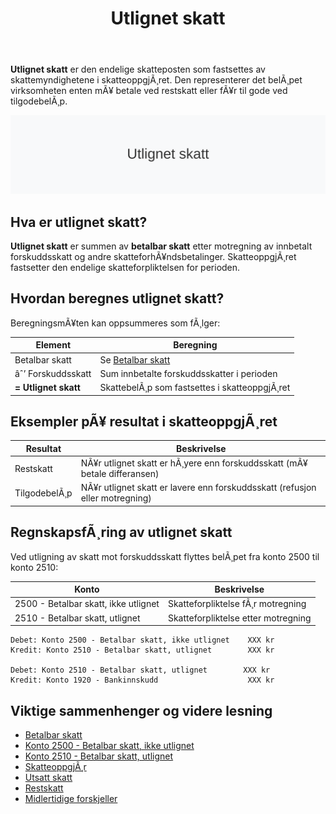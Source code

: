 ﻿---
title: "Utlignet skatt"
meta_title: "Utlignet skatt"
meta_description: '**Utlignet skatt** er den endelige skatteposten som fastsettes av skattemyndighetene i skatteoppgjÃ¸ret. Den representerer det belÃ¸pet virksomheten enten mÃ¥ b...'
slug: utlignet-skatt
type: blog
layout: pages/single
---

**Utlignet skatt** er den endelige skatteposten som fastsettes av skattemyndighetene i skatteoppgjÃ¸ret. Den representerer det belÃ¸pet virksomheten enten mÃ¥ betale ved restskatt eller fÃ¥r til gode ved tilgodebelÃ¸p.

![Utlignet skatt](utlignet-skatt-image.svg)

## Hva er utlignet skatt?

**Utlignet skatt** er summen av **betalbar skatt** etter motregning av innbetalt forskuddsskatt og andre skatteforhÃ¥ndsbetalinger. SkatteoppgjÃ¸ret fastsetter den endelige skatteforpliktelsen for perioden.

## Hvordan beregnes utlignet skatt?

BeregningsmÃ¥ten kan oppsummeres som fÃ¸lger:

| **Element**               | **Beregning**                                                                                      |
|---------------------------|----------------------------------------------------------------------------------------------------|
| Betalbar skatt            | Se [Betalbar skatt](/blogs/regnskap/betalbar-skatt "Betalbar skatt “ Komplett guide til beregning og hÃ¥ndtering") |
| âˆ’ Forskuddsskatt          | Sum innbetalte forskuddsskatter i perioden                                                         |
| **= Utlignet skatt**      | SkattebelÃ¸p som fastsettes i skatteoppgjÃ¸ret                                                       |

## Eksempler pÃ¥ resultat i skatteoppgjÃ¸ret

| **Resultat**   | **Beskrivelse**                                                                                             |
|----------------|-------------------------------------------------------------------------------------------------------------|
| Restskatt      | NÃ¥r utlignet skatt er hÃ¸yere enn forskuddsskatt (mÃ¥ betale differansen)                                      |
| TilgodebelÃ¸p   | NÃ¥r utlignet skatt er lavere enn forskuddsskatt (refusjon eller motregning)                                  |

## RegnskapsfÃ¸ring av utlignet skatt

Ved utligning av skatt mot forskuddsskatt flyttes belÃ¸pet fra konto 2500 til konto 2510:

| **Konto**                                  | **Beskrivelse**                                          |
|--------------------------------------------|----------------------------------------------------------|
| 2500 - Betalbar skatt, ikke utlignet       | Skatteforpliktelse fÃ¸r motregning                        |
| 2510 - Betalbar skatt, utlignet            | Skatteforpliktelse etter motregning                       |

```plaintext
Debet: Konto 2500 - Betalbar skatt, ikke utlignet    XXX kr
Kredit: Konto 2510 - Betalbar skatt, utlignet        XXX kr

Debet: Konto 2510 - Betalbar skatt, utlignet        XXX kr
Kredit: Konto 1920 - Bankinnskudd                    XXX kr
```

## Viktige sammenhenger og videre lesning

* [Betalbar skatt](/blogs/regnskap/betalbar-skatt "Betalbar skatt “ Komplett guide til beregning og hÃ¥ndtering")
* [Konto 2500 - Betalbar skatt, ikke utlignet](/blogs/kontoplan/2500-betalbar-skatt-ikke-utlignet "Konto 2500 - Betalbar skatt, ikke utlignet")
* [Konto 2510 - Betalbar skatt, utlignet](/blogs/kontoplan/2510-betalbar-skatt-utlignet "Konto 2510 - Betalbar skatt, utlignet")
* [SkatteoppgjÃ¸r](/blogs/regnskap/skatteoppgjor "SkatteoppgjÃ¸r Guide: Prosess, Tidslinje og Viktige Frister")
* [Utsatt skatt](/blogs/regnskap/hva-er-utsatt-skatt "Hva er Utsatt Skatt? Beregning og RegnskapsfÃ¸ring")
* [Restskatt](/blogs/regnskap/restskatt "Restskatt “ Hva er restskatt og hvordan beregnes den?")
* [Midlertidige forskjeller](/blogs/regnskap/midlertidige-forskjeller "Midlertidige forskjeller i regnskap “ Forklaring og Eksempler")





